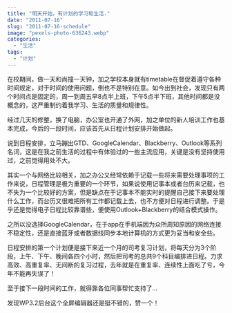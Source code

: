 ```yaml
---
title: "明天开始，有计划的学习和生活."
date: "2011-07-16"
slug: "2011-07-16-schedule"
image: "pexels-photo-636243.webp"
categories: 
  - "生活"
tags: 
  - "计划"
---
```


在校期间，做一天和尚撞一天钟，加之学校本身就有timetable在督促着遵守各种时间规定，对于时间的使用问题，倒也不是特别在意。如今出到社会，发现只有两个时间点是固定的，周一到周五早8点半上班，下午5点半下班，其他时间都是没概念的，这严重制约着我学习、生活的质量和规律性。

经过几天的修整，换了电脑，办公室也开通了外网，加之单位的新人培训工作也基本完成，今后的一段时间，应该首先从日程计划安排开始做起。

说到日程安排，立马蹦出GTD、GoogleCalendar、Blackberry、Outlook等系列名词，这是在我之前生活的过程中有体验过的一些主流应用，关键是没有坚持使用过，之前觉得用处不大。

其实一个与网络比较相关，加之办公又经常依赖于记载一些将来需要处理事项的工作来说，日程管理是极为重要的一个环节，如果说使用记事本或者台历来记载，也不失为一个比较好的方案，但是缺点在于记事本不能实时的提醒自己接下来要处理什么工作，而台历又很难把所有工作都记载上去，也不方便对日程进行调整。于是乎还是觉得电子日程比较靠谱些，便使用Outlook+Blackberry的结合模式操作。

之所以没选择GoogleCalendar，在于app在手机端因为众所周知原因的网络连接不稳定性，还是直接蓝牙或者数据线同步本地计算机的方式更为妥当和安全些。

日程安排的第一个计划便是接下来近一个月的司考复习计划，将每天分为3个阶段，上午、下午、晚间各四个小时，然后把司考的总共9个科目编排进日程。力求高效、高重复率、无间断的复习过程，去年就是在重复率、连续性上面吃了亏，今年不能再失误了！

至于接下一段时间的工作，就得靠各位同事帮忙支持了...

发现WP3.2后台这个全屏编辑器还是挺不错的，赞一个！


